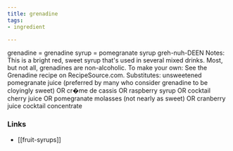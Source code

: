 ```yaml
---
title: grenadine
tags:
- ingredient

---
```

grenadine = grenadine syrup = pomegranate syrup greh-nuh-DEEN Notes: This is a bright red, sweet syrup that's used in several mixed drinks. Most, but not all, grenadines are non-alcoholic. To make your own: See the Grenadine recipe on RecipeSource.com. Substitutes: unsweetened pomegranate juice (preferred by many who consider grenadine to be cloyingly sweet) OR cr�me de cassis OR raspberry syrup OR cocktail cherry juice OR pomegranate molasses (not nearly as sweet) OR cranberry juice cocktail concentrate

### Links

* [[fruit-syrups]]
